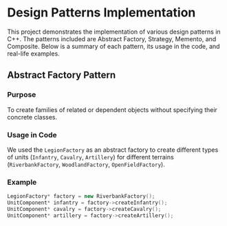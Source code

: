 # Design Patterns Implementation

This project demonstrates the implementation of various design patterns in C++. The patterns included are Abstract Factory, Strategy, Memento, and Composite. Below is a summary of each pattern, its usage in the code, and real-life examples.

## Abstract Factory Pattern

### Purpose
To create families of related or dependent objects without specifying their concrete classes.

### Usage in Code
We used the `LegionFactory` as an abstract factory to create different types of units (`Infantry`, `Cavalry`, `Artillery`) for different terrains (`RiverbankFactory`, `WoodlandFactory`, `OpenFieldFactory`).

### Example
```cpp
LegionFactory* factory = new RiverbankFactory();
UnitComponent* infantry = factory->createInfantry();
UnitComponent* cavalry = factory->createCavalry();
UnitComponent* artillery = factory->createArtillery();
